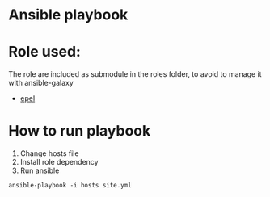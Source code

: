 Ansible playbook
=================


# Role used:
The role are included as submodule in the roles folder, to avoid to manage it with ansible-galaxy
* [epel](https://galaxy.ansible.com/sfromm/epel/)

# How to run playbook
1. Change hosts file
2. Install role dependency
3. Run ansible
```
ansible-playbook -i hosts site.yml
```